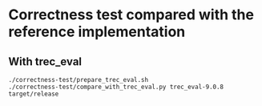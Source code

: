 # Correctness test compared with the reference implementation

## With trec_eval

```shell
./correctness-test/prepare_trec_eval.sh
./correctness-test/compare_with_trec_eval.py trec_eval-9.0.8 target/release
```
